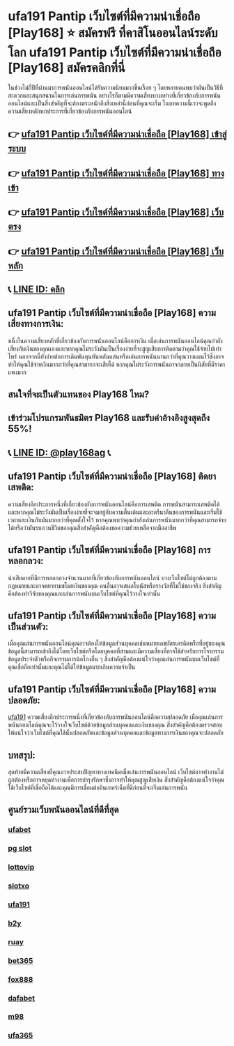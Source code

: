 
# ufa191 Pantip เว็บไซต์ที่มีความน่าเชื่อถือ [Play168] ⭐ สมัครฟรี ที่คาสิโนออนไลน์ระดับโลก ufa191 Pantip เว็บไซต์ที่มีความน่าเชื่อถือ [Play168] สมัครคลิกที่นี่

ในช่วงไม่กี่ปีที่ผ่านมาการพนันออนไลน์ได้รับความนิยมมากขึ้นเรื่อย ๆ โดยหลายคนพบว่ามันเป็นวิธีที่สะดวกและสนุกสนานในการเล่นการพนัน อย่างไรก็ตามมีความเสี่ยงบางอย่างที่เกี่ยวข้องกับการพนันออนไลน์และเป็นสิ่งสําคัญที่จะต้องตระหนักถึงสิ่งเหล่านี้ก่อนที่คุณจะเริ่ม ในบทความนี้เราจะพูดถึงความเสี่ยงหลักหกประการที่เกี่ยวข้องกับการพนันออนไลน์

## 👉 [ufa191 Pantip เว็บไซต์ที่มีความน่าเชื่อถือ [Play168] เข้าสู่ระบบ](https://bit.ly/3TCj9rY)
## 👉 [ufa191 Pantip เว็บไซต์ที่มีความน่าเชื่อถือ [Play168] ทางเข้า](https://bit.ly/3TCj9rY)
## 👉 [ufa191 Pantip เว็บไซต์ที่มีความน่าเชื่อถือ [Play168] เว็บตรง](https://bit.ly/3TCj9rY)
## 👉 [ufa191 Pantip เว็บไซต์ที่มีความน่าเชื่อถือ [Play168] เว็บหลัก](https://bit.ly/3TCj9rY)
## 📞 [LINE ID: คลิก](https://line.me/R/ti/p/@342mcrfd)

## ufa191 Pantip เว็บไซต์ที่มีความน่าเชื่อถือ [Play168] ความเสี่ยงทางการเงิน:

หนึ่งในความเสี่ยงหลักที่เกี่ยวข้องกับการพนันออนไลน์คือการเงิน เมื่อเล่นการพนันออนไลน์คุณกําลังเสี่ยงกับเงินของคุณเองและหากคุณไม่ระวังมันเป็นเรื่องง่ายที่จะสูญเสียการติดตามว่าคุณใช้จ่ายไปเท่าไหร่ นอกจากนี้ยังง่ายต่อการเดิมพันหุนหันพลันแล่นหรือเล่นการพนันนานกว่าที่คุณวางแผนไว้ซึ่งอาจทําให้คุณใช้จ่ายเงินมากกว่าที่คุณสามารถจะเสียได้ หากคุณไม่ระวังการพนันอาจกลายเป็นนิสัยที่มีราคาแพงมาก

## สนใจที่จะเป็นตัวแทนของ Play168 ไหม?
## เข้าร่วมโปรแกรมพันธมิตร Play168 และรับค่าอ้างอิงสูงสุดถึง 55%!
## 📞 [LINE ID: @play168ag](https://bit.ly/3RSGiFl) 📞

## ufa191 Pantip เว็บไซต์ที่มีความน่าเชื่อถือ [Play168] ติดยาเสพติด:

ความเสี่ยงอีกประการหนึ่งที่เกี่ยวข้องกับการพนันออนไลน์คือการเสพติด การพนันสามารถเสพติดได้และหากคุณไม่ระวังมันเป็นเรื่องง่ายที่จะจมอยู่กับความตื่นเต้นและอะดรีนาลีนของการพนันและเริ่มใช้เวลาและเงินกับมันมากกว่าที่คุณตั้งใจไว้ หากคุณพบว่าคุณกําลังเล่นการพนันมากกว่าที่คุณสามารถจ่ายได้หรือว่ามันรบกวนชีวิตของคุณสิ่งสําคัญคือต้องขอความช่วยเหลือจากมืออาชีพ

## ufa191 Pantip เว็บไซต์ที่มีความน่าเชื่อถือ [Play168] การหลอกลวง:

น่าเสียดายที่มีการหลอกลวงจํานวนมากที่เกี่ยวข้องกับการพนันออนไลน์ บางเว็บไซต์ไม่ถูกต้องตามกฎหมายและอาจพยายามขโมยเงินของคุณ คนอื่นอาจเสนอโบนัสหรือรางวัลที่ไม่ใช่ของจริง สิ่งสําคัญคือต้องทําวิจัยของคุณและเล่นการพนันบนเว็บไซต์ที่คุณไว้วางใจเท่านั้น

## ufa191 Pantip เว็บไซต์ที่มีความน่าเชื่อถือ [Play168] ความเป็นส่วนตัว:

เมื่อคุณเล่นการพนันออนไลน์คุณอาจต้องให้ข้อมูลส่วนบุคคลเช่นหมายเลขบัตรเครดิตหรือที่อยู่ของคุณ ข้อมูลนี้สามารถเข้าถึงได้โดยเว็บไซต์หรือโดยบุคคลที่สามและมีความเสี่ยงที่อาจใช้สําหรับการโจรกรรมข้อมูลประจําตัวหรือกิจกรรมการฉ้อโกงอื่น ๆ สิ่งสําคัญคือต้องแน่ใจว่าคุณเล่นการพนันบนเว็บไซต์ที่คุณเชื่อถือเท่านั้นและคุณไม่ได้ให้ข้อมูลมากเกินความจําเป็น

## ufa191 Pantip เว็บไซต์ที่มีความน่าเชื่อถือ [Play168] ความปลอดภัย:

[ufa191](https://atom.io/packages/ufa191) ความเสี่ยงอีกประการหนึ่งที่เกี่ยวข้องกับการพนันออนไลน์คือความปลอดภัย เมื่อคุณเล่นการพนันออนไลน์คุณจะไว้วางใจเว็บไซต์ด้วยข้อมูลส่วนบุคคลและเงินของคุณ สิ่งสําคัญคือต้องตรวจสอบให้แน่ใจว่าเว็บไซต์ที่คุณใช้นั้นปลอดภัยและข้อมูลส่วนบุคคลและข้อมูลทางการเงินของคุณจะปลอดภัย

## บทสรุป:

สุดท้ายมีความเสี่ยงที่คุณอาจประสบปัญหาทางเทคนิคเมื่อเล่นการพนันออนไลน์ เว็บไซต์อาจทํางานไม่ถูกต้องหรืออาจหยุดทํางานเพื่อการบํารุงรักษาซึ่งอาจทําให้คุณสูญเสียเงิน สิ่งสําคัญคือต้องแน่ใจว่าคุณใช้เว็บไซต์ที่เชื่อถือได้และคุณมีการเชื่อมต่ออินเทอร์เน็ตที่ดีก่อนที่จะเริ่มเล่นการพนัน

## ศูนย์รวมเว็บพนันออนไลน์ที่ดีที่สุด
### [ufabet](https://atom.io/packages/ufabet)
### [pg slot](https://atom.io/themes/pg%20slot)
### [lottovip](https://atom.io/packages/lottovip)
### [slotxo](https://atom.io/packages/slotxo)
### [ufa191](https://atom.io/packages/ufa191)
### [b2y](https://atom.io/packages/b2y)
### [ruay](https://atom.io/themes/ruay)
### [bet365](https://atom.io/packages/bet365)
### [fox888](https://atom.io/packages/fox888)
### [dafabet](https://atom.io/packages/dafabet)
### [m98](https://atom.io/packages/m98)
### [ufa365](https://atom.io/packages/ufa365)
